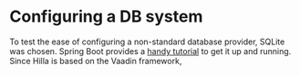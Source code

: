 # Configuring a DB system

To test the ease of configuring a non-standard database provider, SQLite was chosen. Spring Boot provides a [handy tutorial](https://www.baeldung.com/spring-boot-sqlite) to get it up and running. Since Hilla is based on the Vaadin framework, 